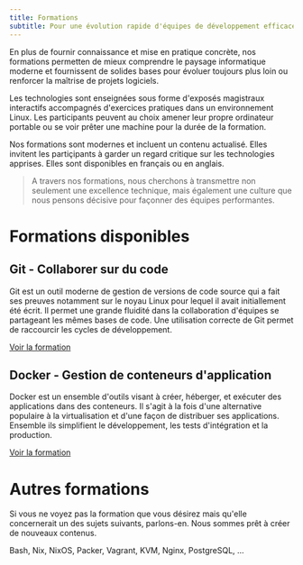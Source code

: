 ```yaml
---
title: Formations
subtitle: Pour une évolution rapide d'équipes de développement efficaces
---
```



En plus de fournir connaissance et mise en pratique concrète, nos formations
permetten de mieux comprendre le paysage informatique moderne et fournissent de
solides bases pour évoluer toujours plus loin ou renforcer la maîtrise de
projets logiciels.

Les technologies sont enseignées sous forme d'exposés magistraux interactifs
accompagnés d'exercices pratiques dans un environnement Linux. Les participants
peuvent au choix amener leur propre ordinateur portable ou se voir prêter une
machine pour la durée de la formation.

Nos formations sont modernes et incluent un contenu actualisé. Elles invitent
les partiçipants à garder un regard critique sur les technologies apprises.
Elles sont disponibles en français ou en anglais.

> A travers nos formations, nous cherchons à transmettre non seulement une
> excellence technique, mais également une culture que nous pensons décisive pour
> façonner des équipes performantes.


# Formations disponibles

## Git - Collaborer sur du code

Git est un outil moderne de gestion de versions de code source qui a fait ses
preuves notamment sur le noyau Linux pour lequel il avait initiallement été
écrit. Il permet une grande fluidité dans la collaboration d'équipes se
partageant les mêmes bases de code. Une utilisation correcte de Git permet de
raccourcir les cycles de développement.

[Voir la formation](git.html)


## Docker - Gestion de conteneurs d'application

Docker est un ensemble d'outils visant à créer, héberger, et exécuter des
applications dans des conteneurs. Il s'agit à la fois d'une alternative
populaire à la virtualisation et d'une façon de distribuer ses applications.
Ensemble ils simplifient le développement, les tests d'intégration et la
production.

[Voir la formation](docker.html)


# Autres formations

Si vous ne voyez pas la formation que vous désirez mais qu'elle concernerait un
des sujets suivants, parlons-en. Nous sommes prêt à créer de nouveaux contenus.

Bash, Nix, NixOS, Packer, Vagrant, KVM, Nginx, PostgreSQL, ...

